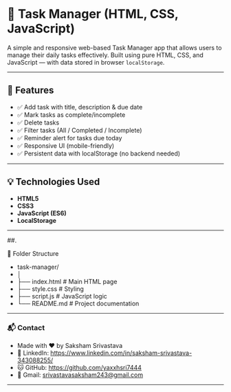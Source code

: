 # 📝 Task Manager (HTML, CSS, JavaScript)

A simple and responsive web-based Task Manager app that allows users to manage their daily tasks effectively. Built using pure HTML, CSS, and JavaScript — with data stored in browser `localStorage`.

---

## 🚀 Features

- ✅ Add task with title, description & due date
- ✅ Mark tasks as complete/incomplete
- ✅ Delete tasks
- ✅ Filter tasks (All / Completed / Incomplete)
- ✅ Reminder alert for tasks due today
- ✅ Responsive UI (mobile-friendly)
- ✅ Persistent data with localStorage (no backend needed)

---

## 💡 Technologies Used

- **HTML5**
- **CSS3**
- **JavaScript (ES6)**
- **LocalStorage**

---

##.

📁 Folder Structure

- task-manager/
- │
- ├── index.html       # Main HTML page
- ├── style.css        # Styling
- ├── script.js        # JavaScript logic
- └── README.md        # Project documentation

---

### 📬 Contact
- Made with ❤️ by Saksham Srivastava
- 🔗 LinkedIn: https://www.linkedin.com/in/saksham-srivastava-343088255/
- 🐱 GitHub: https://github.com/yaxxhsri7444
- 📧 Gmail: srivastavasaksham243@gmail.com

---
